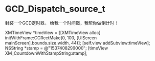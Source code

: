 # GCD_Dispatch_source_t
封装一个GCD定时器。
给我一个时间戳，我帮你做倒计时！

  XMTimeView *timeView =  [[XMTimeView alloc] initWithFrame:CGRectMake(0, 100, [UIScreen mainScreen].bounds.size.width, 44)];
 [self.view addSubview:timeView];
 NSString *stamp = @"1537408299000";
 [timeView XM_CountdownWithStampString:stamp];
